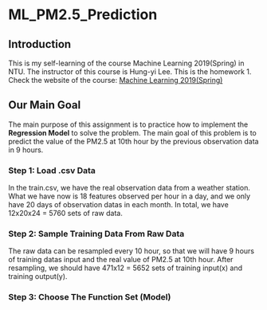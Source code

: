 # ML_PM2.5_Prediction
## Introduction
This is my self-learning of the course Machine Learning 2019(Spring) in NTU. The instructor of this course is Hung-yi Lee. This is the homework 1. Check the website of the course: [Machine Learning 2019(Spring)](http://speech.ee.ntu.edu.tw/~tlkagk/courses_ML19.html)
## Our Main Goal 
The main purpose of this assignment is to practice how to implement the **Regression Model** to solve the problem. The main goal of this problem is to predict the value of the PM2.5 at 10th hour by the previous observation data in 9 hours.
### Step 1: Load .csv Data
In the train.csv, we have the real observation data from a weather station. What we have now is 18 features observed per hour in a day, and we only have 20 days of observation datas in each month. In total, we have 12x20x24 = 5760 sets of raw data. 
### Step 2: Sample Training Data From Raw Data
The raw data can be resampled every 10 hour, so that we will have 9 hours of training datas input and the real value of PM2.5 at 10th hour. After resampling, we should have 471x12 = 5652 sets of training input(x) and training output(y). 
### Step 3: Choose The Function Set (Model)




